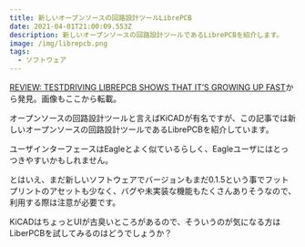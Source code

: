 ```yaml
---
title: 新しいオープンソースの回路設計ツールLibrePCB
date: 2021-04-01T21:00:09.553Z
description: 新しいオープンソースの回路設計ツールであるLibrePCBを紹介します。
image: /img/librepcb.png
tags:
  - ソフトウェア
---
```

[REVIEW: TESTDRIVING LIBREPCB SHOWS THAT IT’S GROWING UP FAST](https://hackaday.com/2020/01/22/review-testdriving-librepcb-shows-that-its-growing-up-fast/)から発見。画像もここから転載。

オープンソースの回路設計ツールと言えばKiCADが有名ですが、この記事では新しいオープンソースの回路設計ツールであるLibrePCBを紹介しています。

ユーザインターフェースはEagleとよく似ているらしく、Eagleユーザにはとっつきやすいかもしれません。

とはいえ、まだ新しいソフトウェアでバージョンもまだ0.1.5という事でフットプリントのアセットも少なく、バグや未実装な機能もたくさんありそうなので、利用する際は注意が必要です。

KiCADはちょっとUIが古臭いところがあるので、そういうのが気になる方はLiberPCBを試してみるのはどうでしょうか？

